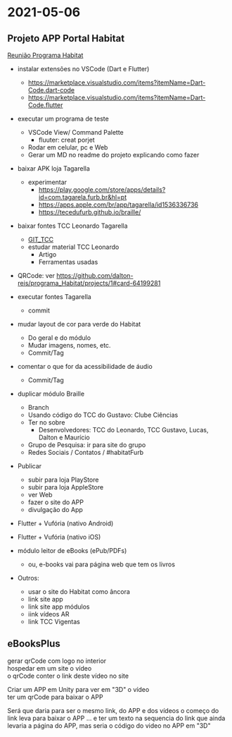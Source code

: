 # 2021-05-06

## Projeto APP Portal Habitat

[Reunião Programa Habitat](https://furb-my.sharepoint.com/:v:/g/personal/arosa_furb_br/EX4NFXE2UT5FvmHoYm4f8AMBDdKAHeR1242o-t4K61UBEg)

- instalar extensões no VSCode (Dart e Flutter)
  - https://marketplace.visualstudio.com/items?itemName=Dart-Code.dart-code
  - https://marketplace.visualstudio.com/items?itemName=Dart-Code.flutter

- executar um programa de teste
  - VSCode View/ Command Palette
    - fluuter: creat porjet
  - Rodar em celular, pc e Web
  - Gerar um MD no readme do projeto explicando como fazer

- baixar APK loja Tagarella
  - experimentar
    - https://play.google.com/store/apps/details?id=com.tagarela.furb.br&hl=pt
    - https://apps.apple.com/br/app/tagarella/id1536336736
    - https://tecedufurb.github.io/braille/

- baixar fontes TCC Leonardo Tagarella 
  - [GIT_TCC](../PortalHabitat/tcc_LeonardoPereiraVieira)
  - estudar material TCC Leonardo
    - Artigo
    - Ferramentas usadas

- QRCode: ver <https://github.com/dalton-reis/programa_Habitat/projects/1#card-64199281>

- executar fontes Tagarella
  - commit 

- mudar layout de cor para verde do Habitat
  - Do geral e do módulo 
  - Mudar imagens, nomes, etc. 
  - Commit/Tag

- comentar o que for da acessibilidade de áudio
  - Commit/Tag

- duplicar módulo Braille
  - Branch
  - Usando código do TCC do Gustavo: Clube Ciências
  - Ter no sobre
    - Desenvolvedores: TCC do Leonardo, TCC Gustavo, Lucas, Dalton e Maurício
  - Grupo de Pesquisa: ir para site do grupo
  - Redes Sociais / Contatos / #habitatFurb

- Publicar
  - subir para loja PlayStore
  - subir para loja AppleStore
  - ver Web
  - fazer o site do APP
  - divulgação do App

- Flutter + Vufória (nativo Android)
- Flutter + Vufória (nativo iOS)

- módulo leitor de eBooks (ePub/PDFs)
  - ou, e-books vai para página web que tem os livros

- Outros:
  - usar o site do Habitat como âncora
  - link site app
  - link site app módulos
  - iink vídeos AR
  - link TCC Vigentas

## eBooksPlus

gerar qrCode com logo no interior<br>
hospedar em um site o vídeo<br>
o qrCode conter o link deste vídeo no site<br>

Criar um APP em Unity para ver em "3D" o vídeo<br>
ter um qrCode para baixar o APP<br>

Será que daria para ser o mesmo link, do APP e dos vídeos o começo do link leva para baixar o APP ... e ter um texto na sequencia do link que ainda levaria a página do APP, mas seria o código do video no APP em "3D"
